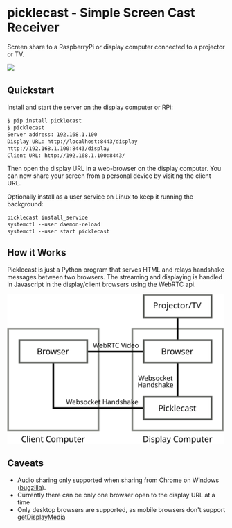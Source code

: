 # picklecast - Simple Screen Cast Receiver

Screen share to a RaspberryPi or display computer connected to a projector or TV.

![](screenshot.png)

## Quickstart

Install and start the server on the display computer or RPi:

    $ pip install picklecast
    $ picklecast
    Server address: 192.168.1.100
    Display URL: http://localhost:8443/display   http://192.168.1.100:8443/display
    Client URL: http://192.168.1.100:8443/
    
Then open the display URL in a web-browser on the display computer.  You can now share your screen from a personal device by visiting the client URL.
    
Optionally install as a user service on Linux to keep it running the background:

    picklecast install_service
    systemctl --user daemon-reload
    systemctl --user start picklecast

## How it Works

Picklecast is just a Python program that serves HTML and relays handshake messages between two browsers.  The streaming and displaying is handled in Javascript in the display/client browsers using the WebRTC api.

<img src="architecture.svg" width="500px"/>

## Caveats

- Audio sharing only supported when sharing from Chrome on Windows ([bugzilla](https://bugzilla.mozilla.org/show_bug.cgi?id=1541425)).
- Currently there can be only one browser open to the display URL at a time
- Only desktop browsers are supported, as mobile browsers don't support [getDisplayMedia](https://caniuse.com/?search=getDisplayMedia)
